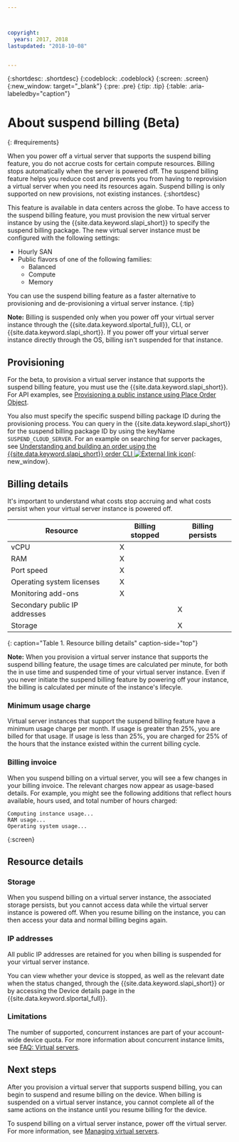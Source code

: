 ```yaml
---



copyright:
  years: 2017, 2018
lastupdated: "2018-10-08"


---
```


{:shortdesc: .shortdesc}
{:codeblock: .codeblock}
{:screen: .screen}
{:new_window: target="_blank"}
{:pre: .pre}
{:tip: .tip}
{:table: .aria-labeledby="caption"}

# About suspend billing (Beta)
{: #requirements}

When you power off a virtual server that supports the suspend billing feature, you do not accrue costs for certain compute resources. Billing stops automatically when the server is powered off. The suspend billing feature helps you reduce cost and prevents you from having to reprovision a virtual server when you need its resources again. Suspend billing is only supported on new provisions, not existing instances.
{:shortdesc}

This feature is available in data centers across the globe. To have access to the suspend billing feature, you must provision the new virtual server instance by using the {{site.data.keyword.slapi_short}} to specify the suspend billing package. The new virtual server instance must be configured with the following settings:

* Hourly SAN
* Public flavors of one of the following families:
  * Balanced
  * Compute
  * Memory

You can use the suspend billing feature as a faster alternative to provisioning and de-provisioning a virtual server instance.
{:tip}

**Note:** Billing is suspended only when you power off your virtual server instance through the {{site.data.keyword.slportal_full}}, CLI, or {{site.data.keyword.slapi_short}}. If you power off your virtual server instance directly through the OS, billing isn't suspended for that instance.

## Provisioning

For the beta, to provision a virtual server instance that supports the suspend billing feature, you must use the {{site.data.keyword.slapi_short}}. For API examples, see [Provisioning a public instance using Place Order Object](../vsi/vsi_provision_api.html#provisioning-a-public-instance-using-place-order-object). 

You also must specify the specific suspend billing package ID during the provisioning process. You can query in the {{site.data.keyword.slapi_short}} for the suspend billing package ID by using the keyName `SUSPEND_CLOUD_SERVER`. For an example on searching for server packages, see [Understanding and building an order using the {{site.data.keyword.slapi_short}} order CLI ![External link icon](../icons/launch-glyph.svg "External link icon")](https://softlayer.github.io/article/understanding-ordering/){: new_window}.

## Billing details

It's important to understand what costs stop accruing and what costs persist when your virtual server instance is powered off.

| Resource                      | Billing stopped   | Billing persists |
| ----------------------------- | ----------------- | ---------------- |
| vCPU                          |          X        |                  |
| RAM                           |          X        |                  |
| Port speed                    |          X        |                  |
| Operating system licenses     |          X        |                  |
| Monitoring add-ons            |          X        |                  |
| Secondary public IP addresses |                   |         X        |
| Storage                       |                   |         X        |
{: caption="Table 1. Resource billing details" caption-side="top"}   

**Note:** When you provision a virtual server instance that supports the suspend billing feature, the usage times are calculated per minute, for both the in use time and suspended time of your virtual server instance. Even if you never initiate the suspend billing feature by powering off your instance, the billing is calculated per minute of the instance's lifecyle. 

### Minimum usage charge
Virtual server instances that support the suspend billing feature have a minimum usage charge per month. If usage is greater than 25%, you are billed for that usage. If usage is less than 25%, you are charged for 25% of the hours that the instance existed within the current billing cycle. 

### Billing invoice
When you suspend billing on a virtual server, you will see a few changes in your billing invoice. The relevant charges now appear as usage-based details. For example, you might see the following additions that reflect hours available, hours used, and total number of hours charged:

```
Computing instance usage...
RAM usage...
Operating system usage...
```
{:screen}

## Resource details

### Storage

When you suspend billing on a virtual server instance, the associated storage persists, but you cannot access data while the virtual server instance is powered off. When you resume billing on the instance, you can then access your data and normal billing begins again.

### IP addresses

All public IP addresses are retained for you when billing is suspended for your virtual server instance.

You can view whether your device is stopped, as well as the relevant date when the status changed, through the {{site.data.keyword.slapi_short}} or by accessing the Device details page in the {{site.data.keyword.slportal_full}}.

### Limitations

The number of supported, concurrent instances are part of your account-wide device quota. For more information about concurrent instance limits, see [FAQ: Virtual servers](vsi_faqs_vs.html#concurrent).

## Next steps
After you provision a virtual server that supports suspend billing, you can begin to suspend and resume billing on the device.
When billing is suspended on a virtual server instance, you cannot complete all of the same actions on the instance until you resume billing for the device.

To suspend billing on a virtual server instance, power off the virtual server. For more information, see [Managing virtual servers](vsi_managing.html).
